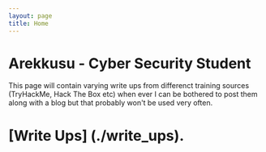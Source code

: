 ```yaml
---
layout: page
title: Home
---
```


# Arekkusu - Cyber Security Student

This page will contain varying write ups from differenct training sources (TryHackMe, Hack The Box etc) when ever I can be bothered to post them along with a blog but that probably won't be used very often.

# [Write Ups] (./write_ups).